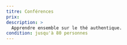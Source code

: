 ```yaml
---
titre: Conférences
prix: 
description: >
  Apprendre ensemble sur le thé authentique.
condition: jusqu'à 80 personnes
---
```

